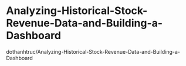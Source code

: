 # Analyzing-Historical-Stock-Revenue-Data-and-Building-a-Dashboard
dothanhtruc/Analyzing-Historical-Stock-Revenue-Data-and-Building-a-Dashboard

